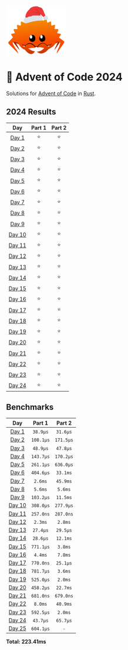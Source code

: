 <img src="./.assets/christmas_ferris.png" width="164">

# 🎄 Advent of Code 2024

Solutions for [Advent of Code](https://adventofcode.com/) in [Rust](https://www.rust-lang.org/).

<!--- advent_readme_stars table --->
## 2024 Results

| Day | Part 1 | Part 2 |
| :---: | :---: | :---: |
| [Day 1](https://adventofcode.com/2024/day/1) | ⭐ | ⭐ |
| [Day 2](https://adventofcode.com/2024/day/2) | ⭐ | ⭐ |
| [Day 3](https://adventofcode.com/2024/day/3) | ⭐ | ⭐ |
| [Day 4](https://adventofcode.com/2024/day/4) | ⭐ | ⭐ |
| [Day 5](https://adventofcode.com/2024/day/5) | ⭐ | ⭐ |
| [Day 6](https://adventofcode.com/2024/day/6) | ⭐ | ⭐ |
| [Day 7](https://adventofcode.com/2024/day/7) | ⭐ | ⭐ |
| [Day 8](https://adventofcode.com/2024/day/8) | ⭐ | ⭐ |
| [Day 9](https://adventofcode.com/2024/day/9) | ⭐ | ⭐ |
| [Day 10](https://adventofcode.com/2024/day/10) | ⭐ | ⭐ |
| [Day 11](https://adventofcode.com/2024/day/11) | ⭐ | ⭐ |
| [Day 12](https://adventofcode.com/2024/day/12) | ⭐ | ⭐ |
| [Day 13](https://adventofcode.com/2024/day/13) | ⭐ | ⭐ |
| [Day 14](https://adventofcode.com/2024/day/14) | ⭐ | ⭐ |
| [Day 15](https://adventofcode.com/2024/day/15) | ⭐ | ⭐ |
| [Day 16](https://adventofcode.com/2024/day/16) | ⭐ | ⭐ |
| [Day 17](https://adventofcode.com/2024/day/17) | ⭐ | ⭐ |
| [Day 18](https://adventofcode.com/2024/day/18) | ⭐ | ⭐ |
| [Day 19](https://adventofcode.com/2024/day/19) | ⭐ | ⭐ |
| [Day 20](https://adventofcode.com/2024/day/20) | ⭐ | ⭐ |
| [Day 21](https://adventofcode.com/2024/day/21) | ⭐ | ⭐ |
| [Day 22](https://adventofcode.com/2024/day/22) | ⭐ | ⭐ |
| [Day 23](https://adventofcode.com/2024/day/23) | ⭐ | ⭐ |
| [Day 24](https://adventofcode.com/2024/day/24) | ⭐ | ⭐ |
<!--- advent_readme_stars table --->

<!--- benchmarking table --->
## Benchmarks

| Day | Part 1 | Part 2 |
| :---: | :---: | :---:  |
| [Day 1](./src/bin/01.rs) | `38.9µs` | `31.6µs` |
| [Day 2](./src/bin/02.rs) | `108.1µs` | `171.5µs` |
| [Day 3](./src/bin/03.rs) | `48.9µs` | `47.8µs` |
| [Day 4](./src/bin/04.rs) | `143.7µs` | `170.2µs` |
| [Day 5](./src/bin/05.rs) | `261.1µs` | `636.0µs` |
| [Day 6](./src/bin/06.rs) | `404.6µs` | `33.1ms` |
| [Day 7](./src/bin/07.rs) | `2.6ms` | `45.9ms` |
| [Day 8](./src/bin/08.rs) | `5.6ms` | `5.6ms` |
| [Day 9](./src/bin/09.rs) | `103.2µs` | `11.5ms` |
| [Day 10](./src/bin/10.rs) | `308.0µs` | `277.9µs` |
| [Day 11](./src/bin/11.rs) | `257.0ns` | `287.0ns` |
| [Day 12](./src/bin/12.rs) | `2.3ms` | `2.8ms` |
| [Day 13](./src/bin/13.rs) | `27.4µs` | `29.5µs` |
| [Day 14](./src/bin/14.rs) | `28.6µs` | `12.1ms` |
| [Day 15](./src/bin/15.rs) | `771.1µs` | `3.8ms` |
| [Day 16](./src/bin/16.rs) | `4.4ms` | `7.8ms` |
| [Day 17](./src/bin/17.rs) | `770.0ns` | `25.1µs` |
| [Day 18](./src/bin/18.rs) | `781.7µs` | `3.6ms` |
| [Day 19](./src/bin/19.rs) | `525.0µs` | `2.0ms` |
| [Day 20](./src/bin/20.rs) | `458.2µs` | `22.7ms` |
| [Day 21](./src/bin/21.rs) | `681.0ns` | `679.0ns` |
| [Day 22](./src/bin/22.rs) | `8.0ms` | `40.9ms` |
| [Day 23](./src/bin/23.rs) | `592.5µs` | `2.0ms` |
| [Day 24](./src/bin/24.rs) | `43.7µs` | `65.7µs` |
| [Day 25](./src/bin/25.rs) | `604.1µs` | `-` |

**Total: 223.41ms**
<!--- benchmarking table --->
